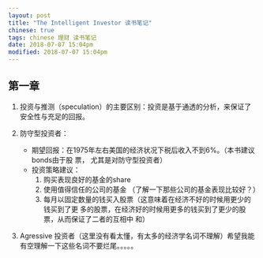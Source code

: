 ```yaml
---
layout: post
title: "The Intelligent Investor 读书笔记"
chinese: true
tags: chinese 理财 读书笔记
date: 2018-07-07 15:04pm
modified: 2018-07-07 15:04pm
---
```


第一章
-----

1. 投资与推测（speculation）的主要区别：投资是基于通透的分析，来保证了安全性与充足的回报。
2. 防守型投资者：
    * 期望回报：在1975年左右美国的经济状况下税后收入不到6%。（本书建议bonds由于股
    票， 尤其是对防守型投资者）
    * 投资策略建议：
        1. 购买表现良好的基金的share
        2. 使用值得信任的公司的基金 （了解一下那些公司的基金表现比较好？）
        3. 每月以固定数量的钱买入股票（这意味着在经济不好的时候用更少的钱买到了更
        多的股票，在经济好的时候用更多的钱买到了更少的股票，从而保证了二者的互相中
        和）

3. Agressive 投资者（这里没有看太懂，有太多的经济学名词不理解）希望我能有空理解一下这些名词不要烂尾。。。。。
